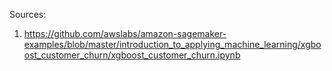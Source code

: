 Sources:
1. https://github.com/awslabs/amazon-sagemaker-examples/blob/master/introduction_to_applying_machine_learning/xgboost_customer_churn/xgboost_customer_churn.ipynb